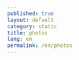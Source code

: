 ```yaml
---
published: true
layout: default
category: static
title: photos
lang: en
permalink: /en/photos
---
```


<div class="galleria"></div>

<script type="text/javascript" src="{{ site.baseurl }}/assets/js/libs/galleria/galleria.js"></script>
<script>
var thumbs_url = 'http://batagov.s3.amazonaws.com/photos/thumbs/',
	large_url = 'http://batagov.s3.amazonaws.com/photos/large/',
	data = [
    	{
        	image: large_url + '22.jpg',
        	thumb: thumbs_url + '22.jpg'
    	},
        {
        	image: large_url + '21.jpg',
        	thumb: thumbs_url + '21.jpg',
            title: '2009'
    	},
        {
        	image: large_url + '19.jpg',
        	thumb: thumbs_url + '19.jpg'
    	},
        {
        	image: large_url + '18.jpg',
        	thumb: thumbs_url + '18.jpg',
            title: '2005'
    	},
        {
        	image: large_url + '17.jpg',
        	thumb: thumbs_url + '17.jpg',
            title: '1991'
    	},
        {
        	image: large_url + '16.jpg',
        	thumb: thumbs_url + '16.jpg',
            title: '1991'
    	},
        {
        	image: large_url + '15.jpg',
        	thumb: thumbs_url + '15.jpg'
    	},
        {
        	image: large_url + '14.jpg',
        	thumb: thumbs_url + '14.jpg'
    	},
        {
        	image: large_url + '13.jpg',
        	thumb: thumbs_url + '13.jpg'
    	},
        {
        	image: large_url + '12.jpg',
        	thumb: thumbs_url + '12.jpg'
    	},
        {
        	image: large_url + '11.jpg',
        	thumb: thumbs_url + '11.jpg'
    	},
        {
        	image: large_url + '10.jpg',
        	thumb: thumbs_url + '10.jpg'
    	},
        {
        	image: large_url + '9.jpg',
        	thumb: thumbs_url + '9.jpg'
    	},
        {
        	image: large_url + '8.jpg',
        	thumb: thumbs_url + '8.jpg'
    	},
        {
        	image: large_url + '7.jpg',
        	thumb: thumbs_url + '7.jpg',
            title: '1990'
    	},
        {
        	image: large_url + '6.jpg',
        	thumb: thumbs_url + '6.jpg',
            title: '1990'
    	},
        {
        	image: large_url + '5.jpg',
        	thumb: thumbs_url + '5.jpg',
            title: '1989'
    	},
        {
        	image: large_url + '4.jpg',
        	thumb: thumbs_url + '4.jpg'
    	},
        {
        	image: large_url + '3.jpg',
        	thumb: thumbs_url + '3.jpg'
    	},
        {
        	image: large_url + '2.jpg',
        	thumb: thumbs_url + '2.jpg'
    	},
        {
        	image: large_url + '1.jpg',
        	thumb: thumbs_url + '1.jpg'
    	}
	];
Galleria.loadTheme('{{ site.baseurl }}/assets/js/libs/galleria/themes/batagov/galleria.batagov.min.js');
Galleria.run('.galleria', {
    dataSource: data,
    width: 600,
    height: 400,
  	wait: true
});
$('li.photos a').addClass('active');
</script>